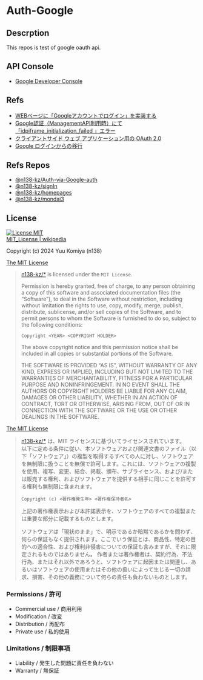 # Auth-Google

## Descrption

This repos is test of google oauth api.

## API Console

- [Google Developer Console](https://console.cloud.google.com/apis/credentials?hl=ja&project=upbeat-splicer-325708)

## Refs

- [WEBページに「Googleアカウントでログイン」を実装する](https://qiita.com/kmtym1998/items/768212fe92dbaa384c27)
- [Google認証（ManagementAPI利用時）にて「idpiframe_initialization_failed 」エラー](https://qiita.com/kenken1981/items/9d738687c5cfb453be19)
- [クライアントサイド ウェブ アプリケーション用の OAuth 2.0](https://developers.google.com/identity/protocols/oauth2/javascript-implicit-flow?hl=ja#authorization-errors-origin-mismatch "Google Developers")
- [Google ログインからの移行](https://developers.google.com/identity/gsi/web/guides/migration?hl=ja#popup-mode_1 "Google Developers")

## Refs Repos

- [@n138-kz/Auth-via-Google-auth](https://github.com/n138-kz/Auth-via-Google-auth)
- [@n138-kz/signIn](https://github.com/n138-kz/signIn "Basic signIn")
- [@n138-kz/homepages](https://github.com/n138-kz/homepages.git)
- [@n138-kz/mondai3](https://github.com/n138-kz/mondai3)

## License

[![License MIT](https://upload.wikimedia.org/wikipedia/commons/0/0c/MIT_logo.svg)](LICENSE)  
[MIT_License | wikipedia](https://ja.wikipedia.org/wiki/MIT_License)

Copyright (c) 2024 Yuu Komiya (n138)

[The MIT License](https://opensource.org/license/mit/)
> [n138-kz/*](./) is licensed under the `MIT License`.  
>
> Permission is hereby granted, free of charge, to any person obtaining a copy of this software and associated documentation files (the “Software”), to deal in the Software without restriction, including without limitation the rights to use, copy, modify, merge, publish, distribute, sublicense, and/or sell copies of the Software, and to permit persons to whom the Software is furnished to do so, subject to the following conditions:
>
> `Copyright <YEAR> <COPYRIGHT HOLDER>`
> 
> The above copyright notice and this permission notice shall be included in all copies or substantial portions of the Software.
> 
> THE SOFTWARE IS PROVIDED “AS IS”, WITHOUT WARRANTY OF ANY KIND, EXPRESS OR IMPLIED, INCLUDING BUT NOT LIMITED TO THE WARRANTIES OF MERCHANTABILITY, FITNESS FOR A PARTICULAR PURPOSE AND NONINFRINGEMENT. IN NO EVENT SHALL THE AUTHORS OR COPYRIGHT HOLDERS BE LIABLE FOR ANY CLAIM, DAMAGES OR OTHER LIABILITY, WHETHER IN AN ACTION OF CONTRACT, TORT OR OTHERWISE, ARISING FROM, OUT OF OR IN CONNECTION WITH THE SOFTWARE OR THE USE OR OTHER DEALINGS IN THE SOFTWARE.

[The MIT License](https://opensource.org/license/mit/)
> [n138-kz/*](./) は、MIT ライセンスに基づいてライセンスされています。  
> 以下に定める条件に従い、本ソフトウェアおよび関連文書のファイル（以下「ソフトウェア」）の複製を取得するすべての人に対し、ソフトウェアを無制限に扱うことを無償で許可します。これには、ソフトウェアの複製を使用、複写、変更、結合、掲載、頒布、サブライセンス、および/または販売する権利、およびソフトウェアを提供する相手に同じことを許可する権利も無制限に含まれます。  
>
> `Copyright (c) <著作権発生年> <著作権保持者名>`
> 
> 上記の著作権表示および本許諾表示を、ソフトウェアのすべての複製または重要な部分に記載するものとします。
>
> ソフトウェアは「現状のまま」で、明示であるか暗黙であるかを問わず、何らの保証もなく提供されます。ここでいう保証とは、商品性、特定の目的への適合性、および権利非侵害についての保証も含みますが、それに限定されるものではありません。
> 作者または著作権者は、契約行為、不法行為、またはそれ以外であろうと、ソフトウェアに起因または関連し、あるいはソフトウェアの使用またはその他の扱いによって生じる一切の請求、損害、その他の義務について何らの責任も負わないものとします。

### Permissions / 許可
- Commercial use / 商用利用
- Modification / 改変
- Distribution / 再配布
- Private use / 私的使用 

### Limitations / 制限事項
- Liability / 発生した問題に責任を負わない
- Warranty / 無保証

